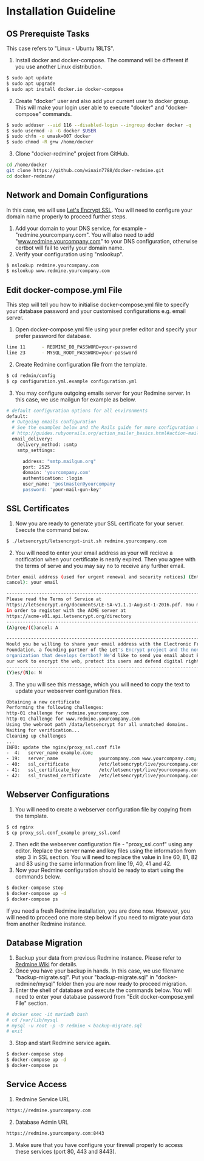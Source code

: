 # Installation Guideline
## OS Prerequiste Tasks
This case refers to "Linux - Ubuntu 18LTS".

1) Install docker and docker-compose. The command will be different if you use another Linux distribution.
``` bash
$ sudo apt update
$ sudo apt upgrade
$ sudo apt install docker.io docker-compose
```

2) Create "docker" user and also add your current user to docker group. This will make your login user able to execute "docker" and "docker-compose" commands.
``` bash
$ sudo adduser --uid 116 --disabled-login --ingroup docker docker -q
$ sudo usermod -a -G docker $USER
$ sudo chfn -o umask=007 docker
$ sudo chmod -R g+w /home/docker
``` 

3) Clone "docker-redmine" project from GitHub.
``` bash
cd /home/docker
git clone https://github.com/winain7788/docker-redmine.git
cd docker-redmine/
```

## Network and Domain Configurations
In this case, we will use [Let's Encrypt SSL](https://letsencrypt.org/getting-started/). You will need to configure your domain name properly to proceed further steps.

1) Add your domain to your DNS service, for example - "redmine.yourcompany.com". You will also need to add "www.redmine.yourcompany.com" to your DNS configuration, otherwise certbot will fail to verify your domain name.
2) Verify your configuration using "nslookup".
``` bash
$ nslookup redmine.yourcompany.com
$ nslookup www.redmine.yourcompany.com
```
## Edit docker-compose.yml File
This step will tell you how to initialise docker-compose.yml file to specify your database password and your customised configurations e.g. email server.
1) Open docker-compose.yml file using your prefer editor and specify your prefer password for database.
``` bash
line 11      - REDMINE_DB_PASSWORD=your-password
line 23      - MYSQL_ROOT_PASSWORD=your-password
```
2) Create Redmine configuration file from the template.
``` bash
$ cd redmin/config
$ cp configuration.yml.example configuration.yml
```
3) You may configure outgoing emails server for your Redmine server. In this case, we use mailgun for example as below.
``` bash
# default configuration options for all environments
default:
  # Outgoing emails configuration
  # See the examples below and the Rails guide for more configuration options:
  # http://guides.rubyonrails.org/action_mailer_basics.html#action-mailer-configuration
  email_delivery:
    delivery_method: :smtp
    smtp_settings:

      address: "smtp.mailgun.org"
      port: 2525
      domain: 'yourcompany.com'
      authentication: :login
      user_name: 'postmaster@yourcompany
      password: 'your-mail-gun-key'
```

## SSL Certificates
1) Now you are ready to generate your SSL certificate for your server. Execute the command below.
``` bash
$ ./letsencrypt/letsencrypt-init.sh redmine.yourcompany.com
```
2) You will need to enter your email address as your will recieve a notification when your certificate is nearly expired. Then you agree with the terms of serve and you may say no to receive any further email.
``` bash
Enter email address (used for urgent renewal and security notices) (Enter 'c' to
cancel): your email

-------------------------------------------------------------------------------
Please read the Terms of Service at
https://letsencrypt.org/documents/LE-SA-v1.1.1-August-1-2016.pdf. You must agree
in order to register with the ACME server at
https://acme-v01.api.letsencrypt.org/directory
-------------------------------------------------------------------------------
(A)gree/(C)ancel: A

-------------------------------------------------------------------------------
Would you be willing to share your email address with the Electronic Frontier
Foundation, a founding partner of the Let's Encrypt project and the non-profit
organization that develops Certbot? We'd like to send you email about EFF and
our work to encrypt the web, protect its users and defend digital rights.
-------------------------------------------------------------------------------
(Y)es/(N)o: N
```
3) The you will see this message, which you will need to copy the text to update your webserver configuration files.
``` bash
Obtaining a new certificate
Performing the following challenges:
http-01 challenge for redmine.yourcompany.com
http-01 challenge for www.redmine.yourcompany.com
Using the webroot path /data/letsencrypt for all unmatched domains.
Waiting for verification...
Cleaning up challenges
...
INFO: update the nginx/proxy_ssl.conf file
-  4:   server_name example.com;
- 19:   server_name               yourcompany.com www.yourcompany.com;
- 40:   ssl_certificate           /etc/letsencrypt/live/yourcompany.com/fullchain.pem;
- 41:   ssl_certificate_key       /etc/letsencrypt/live/yourcompany.com/privkey.pem;
- 42:   ssl_trusted_certificate   /etc/letsencrypt/live/yourcompany.com/chain.pem;
```

## Webserver Configurations
1) You will need to create a webserver configuration file by copying from the template.
``` bash
$ cd nginx
$ cp proxy_ssl.conf_example proxy_ssl.conf
```
2) Then edit the webserver configuration file - "proxy_ssl.conf" using any editor. Replace the server name and key files using the information from step 3 in SSL section. You will need to replace the value in line 60, 81, 82 and 83 using the same information from line 19, 40, 41 and 42.
3) Now your Redmine configuration should be ready to start using the commands below.
``` bash
$ docker-compose stop
$ docker-compose up -d
$ docker-compose ps
```
If you need a fresh Redmine installation, you are done now. However, you will need to proceed one more step below if you need to migrate your data from another Redmine instance.

## Database Migration
1) Backup your data from previous Redmine instance. Please refer to [Redmine Wiki](https://www.redmine.org/projects/redmine/wiki/RedmineBackupRestore) for details.
2) Once you have your backup in hands. In this case, we use filename  "backup-migrate.sql". Put your "backup-migrate.sql" in "docker-redmine/mysql" folder then you are now ready to proceed migration.
3) Enter the shell of database and execute the commands below. You will need to enter your database password from "Edit docker-compose.yml File" section.
``` bash
# docker exec -it mariadb bash
# cd /var/lib/mysql
# mysql -u root -p -D redmine < backup-migrate.sql
# exit
``` 
3) Stop and start Redmine service again.
``` bash
$ docker-compose stop
$ docker-compose up -d
$ docker-compose ps
```

## Service Access
1) Redmine Service URL
``` bash
https://redmine.yourcompany.com
```
2) Database Admin URL
``` bash
https://redmine.yourcompany.com:8443
```
3) Make sure that you have configure your firewall properly to access these services (port 80, 443 and 8443).

